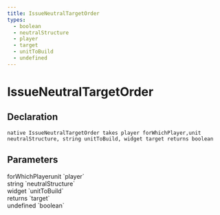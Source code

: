 ```yaml
---
title: IssueNeutralTargetOrder
types:
  - boolean
  - neutralStructure
  - player
  - target
  - unitToBuild
  - undefined
---
```


# IssueNeutralTargetOrder

## Declaration

```
native IssueNeutralTargetOrder takes player forWhichPlayer,unit neutralStructure, string unitToBuild, widget target returns boolean
```

## Parameters
<dl>
  <dt>forWhichPlayerunit `player`</dt>
  <dd></dd>

  <dt>string `neutralStructure`</dt>
  <dd></dd>

  <dt>widget `unitToBuild`</dt>
  <dd></dd>

  <dt>returns `target`</dt>
  <dd></dd>

  <dt>undefined `boolean`</dt>
  <dd></dd>
</dl>